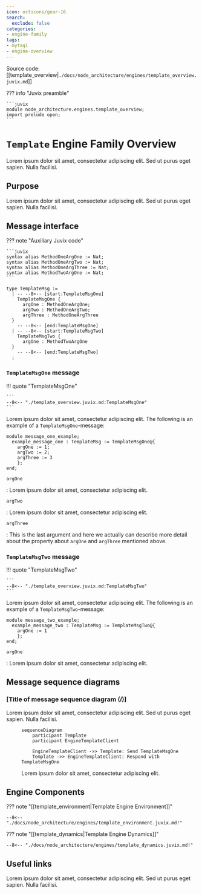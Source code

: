 ```yaml
---
icon: octicons/gear-16
search:
  exclude: false
categories:
- engine-family
tags:
- mytag1
- engine-overview
---
```


Source code: [[template_overview|`./docs/node_architecture/engines/template_overview.juvix.md`]]

??? info "Juvix preamble"

    ```juvix
    module node_architecture.engines.template_overview;
    import prelude open;
    ```

# `Template` Engine Family Overview

Lorem ipsum dolor sit amet, consectetur adipiscing elit. Sed ut purus eget sapien. Nulla facilisi.

## Purpose

Lorem ipsum dolor sit amet, consectetur adipiscing elit. Sed ut purus eget sapien. Nulla facilisi.

## Message interface

??? note "Auxiliary Juvix code"

    ```juvix
    syntax alias MethodOneArgOne := Nat;
    syntax alias MethodOneArgTwo := Nat;
    syntax alias MethodOneArgThree := Nat;
    syntax alias MethodTwoArgOne := Nat;
    ```

<!-- --8<-- [start:TemplateMsg] -->
```juvix
type TemplateMsg :=
  | -- --8<-- [start:TemplateMsgOne]
    TemplateMsgOne {
      argOne : MethodOneArgOne;
      argTwo : MethodOneArgTwo;
      argThree : MethodOneArgThree
  }
    -- --8<-- [end:TemplateMsgOne]
  | -- --8<-- [start:TemplateMsgTwo]
    TemplateMsgTwo {
      argOne : MethodTwoArgOne
  }
    -- --8<-- [end:TemplateMsgTwo]
  ;
```
<!-- --8<-- [end:TemplateMsg] -->

### `TemplateMsgOne` message

!!! quote "TemplateMsgOne"

    ```
    --8<-- "./template_overview.juvix.md:TemplateMsgOne"
    ```

Lorem ipsum dolor sit amet, consectetur adipiscing elit.
The following is an example of a `TemplateMsgOne`-message:

<!-- --8<-- [start:message_one_example] -->
```juvix extract-module-statements
module message_one_example;
  example_message_one : TemplateMsg := TemplateMsgOne@{
    argOne := 1;
    argTwo := 2;
    argThree := 3
    };
end;
```
<!-- --8<-- [end:message_one_example] -->

`argOne`

: Lorem ipsum dolor sit amet, consectetur adipiscing elit.

`argTwo`

: Lorem ipsum dolor sit amet, consectetur adipiscing elit.

`argThree`

: This is the last argument and here we actually
  can describe more detail about the property about `argOne`
  and `argThree` mentioned above.

### `TemplateMsgTwo` message

!!! quote "TemplateMsgTwo"

    ```
    --8<-- "./template_overview.juvix.md:TemplateMsgTwo"
    ```

Lorem ipsum dolor sit amet, consectetur adipiscing elit.
The following is an example of a `TemplateMsgTwo`-message:

<!-- --8<-- [start:message_two_example] -->
```juvix extract-module-statements
module message_two_example;
  example_message_two : TemplateMsg := TemplateMsgTwo@{
    argOne := 1
    };
end;
```
<!-- --8<-- [end:message_two_example] -->

`argOne`

: Lorem ipsum dolor sit amet, consectetur adipiscing elit.


## Message sequence diagrams

### [Title of message sequence diagram ⟨𝑖⟩]

Lorem ipsum dolor sit amet, consectetur adipiscing elit. Sed ut purus eget
sapien. Nulla facilisi.

<!-- --8<-- [start:message-sequence-diagram] -->
<figure markdown="span">

```mermaid
sequenceDiagram
    participant Template
    participant EngineTemplateClient

    EngineTemplateClient ->> Template: Send TemplateMsgOne
    Template ->> EngineTemplateClient: Respond with TemplateMsgOne
```

<figcaption markdown="span">
Lorem ipsum dolor sit amet, consectetur adipiscing elit.
</figcaption>
</figure>
<!-- --8<-- [end:message-sequence-diagram] -->

## Engine Components

??? note "[[template_environment|Template Engine Environment]]"

    --8<-- "./docs/node_architecture/engines/template_environment.juvix.md!"

??? note "[[template_dynamics|Template Engine Dynamics]]"

    --8<-- "./docs/node_architecture/engines/template_dynamics.juvix.md!"

## Useful links

Lorem ipsum dolor sit amet, consectetur adipiscing elit. Sed ut purus eget
sapien. Nulla facilisi.

